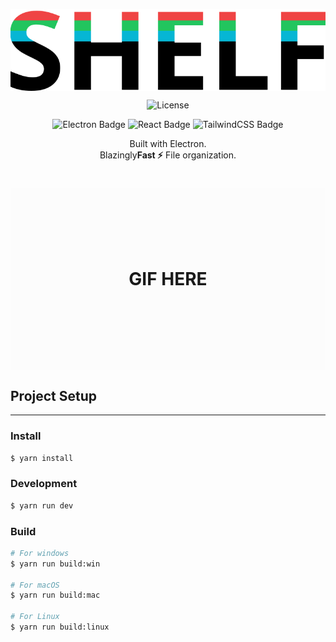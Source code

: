 <p align="center">
<img src="./logo.svg" align="center" alt="Shelf logo" />
</p>
<p align="center">
<img src="https://img.shields.io/github/license/lzldev/shelf-desktop" alt="License">
</p>
<p align="center">
<img src="https://img.shields.io/badge/Electron-%20-dodgerblue" alt="Electron Badge">
<img src="https://img.shields.io/badge/React-%20-dodgerblue" alt="React Badge">
<img src="https://img.shields.io/badge/TailwindCSS-%20-cyan" alt="TailwindCSS Badge">
</p>

  <div align="center">
Built with Electron.<br>
Blazingly<b>Fast ⚡</b>
File organization.<br>
</div>

<h1 align="center" style="padding:100px;background-color:#f0f0f010;">

GIF HERE

</h1>

## Project Setup

---

### Install

```bash
$ yarn install
```

### Development

```bash
$ yarn run dev
```

### Build

```bash
# For windows
$ yarn run build:win

# For macOS
$ yarn run build:mac

# For Linux
$ yarn run build:linux
```
